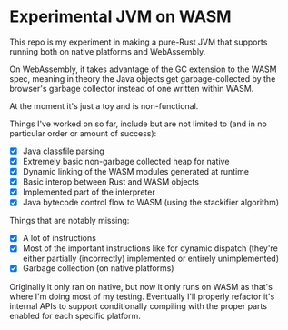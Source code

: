 # Experimental JVM on WASM

This repo is my experiment in making a pure-Rust JVM that supports running both on native platforms
and WebAssembly.

On WebAssembly, it takes advantage of the GC extension to the WASM spec, meaning in theory the Java objects get garbage-collected
by the browser's garbage collector instead of one written within WASM.

At the moment it's just a toy and is non-functional.

Things I've worked on so far, include but are not limited to (and in no particular order or amount of success):
- [x] Java classfile parsing
- [x] Extremely basic non-garbage collected heap for native
- [x] Dynamic linking of the WASM modules generated at runtime
- [x] Basic interop between Rust and WASM objects
- [x] Implemented part of the interpreter
- [x] Java bytecode control flow to WASM (using the stackifier algorithm)

Things that are notably missing:
- [x] A lot of instructions
- [x] Most of the important instructions like for dynamic dispatch (they're either partially (incorrectly) implemented or entirely unimplemented)
- [x] Garbage collection (on native platforms)

Originally it only ran on native, but now it only runs on WASM as that's where I'm doing most of my testing.
Eventually I'll properly refactor it's internal APIs to support conditionally compiling with the proper parts enabled
for each specific platform.